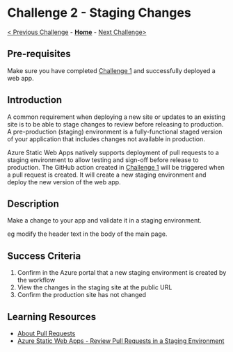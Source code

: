 # Challenge 2 - Staging Changes

[< Previous Challenge](./Challenge-01.md) - **[Home](../readme.md)** - [Next Challenge>](./Challenge-03.md)

## Pre-requisites
Make sure you have completed [Challenge 1](./Challenge-01.md) and successfully deployed a web app.

## Introduction
A common requirement when deploying a new site or updates to an existing site is to be able to stage changes to review before releasing to production. A pre-production (staging) environment is a fully-functional staged version of your application that includes changes not available in production.

Azure Static Web Apps natively supports deployment of pull requests to a staging environment to allow testing and sign-off before release to production. The GitHub action created in [Challenge 1](./Challenge-01.md) will be triggered when a pull request is created. It will create a new staging environment and deploy the new version of the web app.

## Description
Make a change to your app and validate it in a staging environment. 

eg modify the header text in the body of the main page.

## Success Criteria
1. Confirm in the Azure portal that a new staging environment is created by the workflow
2. View the changes in the staging site at the public URL
3. Confirm the production site has not changed

## Learning Resources
* [About Pull Requests](https://docs.github.com/pull-requests/collaborating-with-pull-requests/proposing-changes-to-your-work-with-pull-requests/about-pull-requests)
* [Azure Static Web Apps - Review Pull Requests in a Staging Environment](https://docs.microsoft.com/azure/static-web-apps/review-publish-pull-requests)

